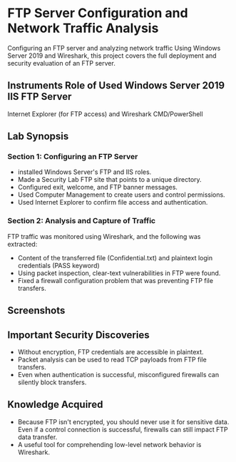 # FTP Server Configuration and Network Traffic Analysis

Configuring an FTP server and analyzing network traffic
Using Windows Server 2019 and Wireshark, this project covers the full deployment and security evaluation of an FTP server.

## Instruments Role of Used Windows Server 2019 IIS FTP Server
Internet Explorer (for FTP access) and Wireshark CMD/PowerShell

## Lab Synopsis
### Section 1: Configuring an FTP Server
- installed Windows Server's FTP and IIS roles.
- Made a Security Lab FTP site that points to a unique directory.
- Configured exit, welcome, and FTP banner messages.
- Used Computer Management to create users and control permissions.
- Used Internet Explorer to confirm file access and authentication.

### Section 2: Analysis and Capture of Traffic
FTP traffic was monitored using Wireshark, and the following was extracted:
- Content of the transferred file (Confidential.txt) and plaintext login credentials (PASS keyword)
- Using packet inspection, clear-text vulnerabilities in FTP were found.
- Fixed a firewall configuration problem that was preventing FTP file transfers.

## Screenshots

## Important Security Discoveries
- Without encryption, FTP credentials are accessible in plaintext.
- Packet analysis can be used to read TCP payloads from FTP file transfers.
- Even when authentication is successful, misconfigured firewalls can silently block transfers.

## Knowledge Acquired
- Because FTP isn't encrypted, you should never use it for sensitive data. Even if a control connection is successful, firewalls can still impact FTP data transfer.
- A useful tool for comprehending low-level network behavior is Wireshark.
